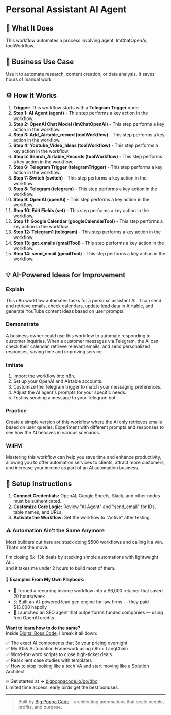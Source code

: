 # Personal Assistant AI Agent

## 🚀 What It Does
This workflow automates a process involving agent, lmChatOpenAi, toolWorkflow.

## 💼 Business Use Case
Use it to automate research, content creation, or data analysis. It saves hours of manual work.

## ⚙️ How It Works
1.  **Trigger:** This workflow starts with a **Telegram Trigger** node.
2. **Step 1: AI Agent (agent)** - This step performs a key action in the workflow.
3. **Step 2: OpenAI Chat Model (lmChatOpenAi)** - This step performs a key action in the workflow.
4. **Step 3: Add_Airtable_record (toolWorkflow)** - This step performs a key action in the workflow.
5. **Step 4: Youtube_Video_Ideas (toolWorkflow)** - This step performs a key action in the workflow.
6. **Step 5: Search_Airtable_Records (toolWorkflow)** - This step performs a key action in the workflow.
7. **Step 6: Telegram Trigger (telegramTrigger)** - This step performs a key action in the workflow.
8. **Step 7: Switch (switch)** - This step performs a key action in the workflow.
9. **Step 8: Telegram (telegram)** - This step performs a key action in the workflow.
10. **Step 9: OpenAI (openAi)** - This step performs a key action in the workflow.
11. **Step 10: Edit Fields (set)** - This step performs a key action in the workflow.
12. **Step 11: Google Calendar (googleCalendarTool)** - This step performs a key action in the workflow.
13. **Step 12: Telegram1 (telegram)** - This step performs a key action in the workflow.
14. **Step 13: get_emails (gmailTool)** - This step performs a key action in the workflow.
15. **Step 14: send_email (gmailTool)** - This step performs a key action in the workflow.

## 💡 AI-Powered Ideas for Improvement
### Explain
This n8n workflow automates tasks for a personal assistant AI. It can send and retrieve emails, check calendars, update lead data in Airtable, and generate YouTube content ideas based on user prompts.

### Demonstrate
A business owner could use this workflow to automate responding to customer inquiries. When a customer messages via Telegram, the AI can check their calendar, retrieve relevant emails, and send personalized responses, saving time and improving service.

### Imitate
1. Import the workflow into n8n.
2. Set up your OpenAI and Airtable accounts.
3. Customize the Telegram trigger to match your messaging preferences.
4. Adjust the AI agent's prompts for your specific needs.
5. Test by sending a message to your Telegram bot.

### Practice
Create a simple version of this workflow where the AI only retrieves emails based on user queries. Experiment with different prompts and responses to see how the AI behaves in various scenarios.

### WIIFM
Mastering this workflow can help you save time and enhance productivity, allowing you to offer automation services to clients, attract more customers, and increase your income as part of an AI automation business.

## 🔧 Setup Instructions
1. **Connect Credentials:** OpenAI, Google Sheets, Slack, and other nodes must be authenticated.
2. **Customize Core Logic:** Review "AI Agent" and "send_email" for IDs, table names, and URLs.
3. **Activate the Workflow:** Set the workflow to "Active" after testing.

### ⚠️ Automation Ain’t the Same Anymore

Most builders out here are stuck doing $500 workflows and calling it a win.  
That’s not the move.  

I'm closing $6k–$13k deals by stacking simple automations with lightweight AI...  
and it takes me under 2 hours to build most of them.

#### 🧠 Examples From My Own Playbook:
- 🔁 Turned a recurring invoice workflow into a $6,000 retainer that saved 20 hours/week  
- ⚖️ Built an AI-powered lead gen engine for law firms — they paid $13,000 happily  
- 🚀 Launched an SEO agent that outperforms funded companies — using free OpenAI credits  

**Want to learn how to do the same?**  
Inside [Digital Boss Code](https://bigpoppacode.io/go/dbc), I break it all down:

✅ The exact AI components that 3x your pricing overnight  
✅ My $15k Automation Framework using n8n + LangChain  
✅ Word-for-word scripts to close high-ticket deals  
✅ Real client case studies with templates  
✅ How to stop looking like a tech VA and start moving like a Solution Architect  

🔥 Get started at → [bigpoppacode.io/go/dbc](https://bigpoppacode.io/go/dbc)  
Limited time access, early birds get the best bonuses.

---
> Built by [Big Poppa Code](https://bigpoppacode.io) – architecting automations that scale people, profits, and purpose.
